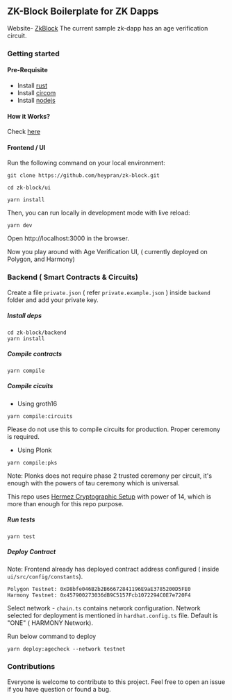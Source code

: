 ## ZK-Block Boilerplate for ZK Dapps

Website- [ZkBlock](https://zkblock.app)
The current sample zk-dapp has an age verification circuit.

### Getting started

#### Pre-Requisite

- Install [rust](https://www.rust-lang.org/tools/install)
- Install [circom](https://docs.circom.io/getting-started/installation/)
- Install [nodejs](https://nodejs.org/en/download/)

#### How it Works?

Check [here](./ui/public/assets/images/howitworks.png)

#### Frontend / UI

Run the following command on your local environment:

```
git clone https://github.com/heypran/zk-block.git

cd zk-block/ui

yarn install

```

Then, you can run locally in development mode with live reload:

```
yarn dev
```

Open http://localhost:3000 in the browser.

Now you play around with Age Verification UI, ( currently deployed on Polygon, and Harmony)

### Backend ( Smart Contracts & Circuits)

Create a file `private.json` ( refer `private.example.json` ) inside `backend` folder and add your private key.

##### Install deps

```
cd zk-block/backend
yarn install
```

##### Compile contracts

`yarn compile`

##### Compile cicuits

- Using groth16

`yarn compile:circuits`

Please do not use this to compile circuits for production. Proper ceremony is required.

- Using Plonk

`yarn compile:pks`

Note: Plonks does not require phase 2 trusted ceremony per circuit, it's enough with the powers of tau ceremony which is universal.

This repo uses [Hermez Cryptographic Setup](https://blog.hermez.io/hermez-cryptographic-setup/) with power of 14, which is more than enough for this repo purpose.

##### Run tests

`yarn test`

##### Deploy Contract

Note: Frontend already has deployed contract address configured ( inside `ui/src/config/constants`).

```
Polygon Testnet: 0xD8bfe046B2b2B66672841196E9aE3785200D5FE0
Harmony Testnet: 0x457900273036dB9C5157Fcb1072294C0E7e720F4
```

Select network - `chain.ts` contains network configuration. Network selected for deployment is mentioned in `hardhat.config.ts` file. Default is "ONE" ( HARMONY Network).

Run below command to deploy

`yarn deploy:agecheck --network testnet`

### Contributions

Everyone is welcome to contribute to this project. Feel free to open an issue if you have question or found a bug.

